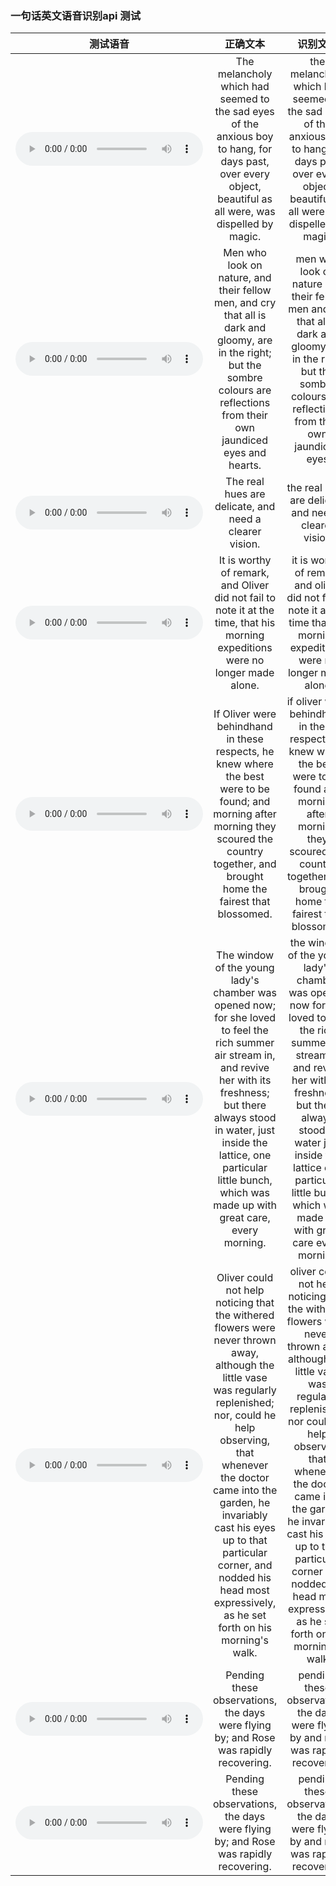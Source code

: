 
### 一句话英文语音识别api 测试


|  测试语音 | 正确文本  |   识别文本   | 
|:----------------------------:|:---------:|:----------------:|
|  <audio controls><source src="./asr_audio/114_129317_000065_000002.wav" type="audio/mpeg"></audio> | The melancholy which had seemed to the sad eyes of the anxious boy to hang, for days past, over every object, beautiful as all were, was dispelled by magic.| the melancholy which had seemed to the sad eyes of the anxious boy to hang for days past over every object beautiful as all were was dispelled by magic|
|  <audio controls><source src="./asr_audio/114_129317_000065_000005.wav" type="audio/mpeg"></audio> | Men who look on nature, and their fellow men, and cry that all is dark and gloomy, are in the right; but the sombre colours are reflections from their own jaundiced eyes and hearts. | men who look on nature and their fellow men and cry that all is dark and gloomy are in the right but the sombre colours are reflections from their own jaundiced eyes|
|  <audio controls><source src="./asr_audio/114_129317_000065_000006.wav" type="audio/mpeg"></audio> | The real hues are delicate, and need a clearer vision. | the real hues are delicate and need a clearer vision|
|  <audio controls><source src="./asr_audio/114_129317_000066_000000.wav" type="audio/mpeg"></audio> | It is worthy of remark, and Oliver did not fail to note it at the time, that his morning expeditions were no longer made alone. | it is worthy of remark and oliver did not fail to note it at the time that his morning expeditions were no longer made alone|
|  <audio controls><source src="./asr_audio/114_129317_000066_000002.wav" type="audio/mpeg"></audio> | If Oliver were behindhand in these respects, he knew where the best were to be found; and morning after morning they scoured the country together, and brought home the fairest that blossomed. | if oliver were behindhand in these respects he knew where the best were to be found and morning after morning they scoured the country together and brought home the fairest that blossomed |
|  <audio controls><source src="./asr_audio/114_129317_000066_000003.wav" type="audio/mpeg"></audio> | The window of the young lady's chamber was opened now; for she loved to feel the rich summer air stream in, and revive her with its freshness; but there always stood in water, just inside the lattice, one particular little bunch, which was made up with great care, every morning. | the window of the young lady's chamber was opened now for she loved to feel the rich summer air stream in and revive her with its freshness but there always stood in water just inside the lattice one particular little bunch which was made up with great care every morning |
|  <audio controls><source src="./asr_audio/114_129317_000066_000004.wav" type="audio/mpeg"></audio> | Oliver could not help noticing that the withered flowers were never thrown away, although the little vase was regularly replenished; nor, could he help observing, that whenever the doctor came into the garden, he invariably cast his eyes up to that particular corner, and nodded his head most expressively, as he set forth on his morning's walk. | oliver could not help noticing that the withered flowers were never thrown away although the little vase was regularly replenished nor could he help observing that whenever the doctor came into the garden he invariably cast his eyes up to that particular corner and nodded his head most expressively as he set forth on his morning's walk |
|  <audio controls><source src="./asr_audio/114_129317_000066_000005.wav" type="audio/mpeg"></audio> | Pending these observations, the days were flying by; and Rose was rapidly recovering. | pending these observations the days were flying by and rose was rapidly recovering |
|  <audio controls><source src="./asr_audio/114_129317_000066_000005.wav" type="audio/mpeg"></audio> | Pending these observations, the days were flying by; and Rose was rapidly recovering. | pending these observations the days were flying by and rose was rapidly recovering |